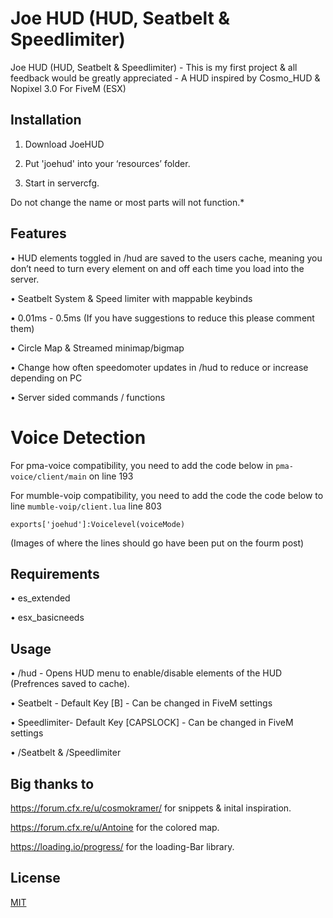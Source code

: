 # Joe HUD (HUD, Seatbelt & Speedlimiter)

Joe HUD (HUD, Seatbelt & Speedlimiter) - This is my first project & all feedback would be greatly appreciated - A HUD inspired by Cosmo_HUD & Nopixel 3.0 For FiveM (ESX)

## Installation

1. Download JoeHUD

2. Put 'joehud' into your ‘resources’ folder.

3. Start in servercfg.

Do not change the name or most parts will not function.*

## Features

• HUD elements toggled in /hud are saved to the users cache, meaning you don’t need to turn every element on and off each time you load into the server.

• Seatbelt System & Speed limiter with mappable keybinds

• 0.01ms - 0.5ms (If you have suggestions to reduce this please comment them)

• Circle Map & Streamed minimap/bigmap

• Change how often speedomoter updates in /hud to reduce or increase depending on PC

• Server sided commands / functions

# Voice Detection
For pma-voice compatibility, you need to add the code below in `pma-voice/client/main` on line 193

For mumble-voip compatibility, you need to add the code the code below to line ``mumble-voip/client.lua`` line 803

`exports['joehud']:Voicelevel(voiceMode)`

(Images of where the lines should go have been put on the fourm post)

## Requirements

• es_extended

• esx_basicneeds

## Usage
• /hud - Opens HUD menu to enable/disable elements of the HUD (Prefrences saved to cache).

• Seatbelt - Default Key [B] - Can be changed in FiveM settings

• Speedlimiter- Default Key [CAPSLOCK] - Can be changed in FiveM settings

• /Seatbelt & /Speedlimiter

## Big thanks to
https://forum.cfx.re/u/cosmokramer/ for snippets & inital inspiration.

https://forum.cfx.re/u/Antoine for the colored map.

https://loading.io/progress/ for the loading-Bar library.

## License
[MIT](https://choosealicense.com/licenses/mit/)
